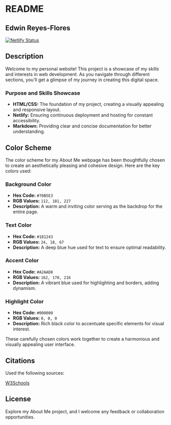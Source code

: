 # README
## Edwin Reyes-Flores

[![Netlify Status](https://api.netlify.com/api/v1/badges/156c38a2-3c3c-4617-b18e-fda086b98265/deploy-status)](https://app.netlify.com/sites/about-me-edwinreyes05/deploys)

## Description

Welcome to my personal website! This project is a showcase of my skills and interests in web development. As you navigate through different sections, you'll get a glimpse of my journey in creating this digital space.

### Purpose and Skills Showcase

- **HTML/CSS:** The foundation of my project, creating a visually appealing and responsive layout.
- **Netlify:** Ensuring continuous deployment and hosting for constant accessibility.
- **Markdown:** Providing clear and concise documentation for better understanding.

## Color Scheme

The color scheme for my About Me webpage has been thoughtfully chosen to create an aesthetically pleasing and cohesive design. Here are the key colors used:

### Background Color

- **Hex Code:** `#70B5E3`
- **RGB Values:** `112, 181, 227`
- **Description:** A warm and inviting color serving as the backdrop for the entire page.

### Text Color

- **Hex Code:** `#181243`
- **RGB Values:** `24, 18, 67`
- **Description:** A deep blue hue used for text to ensure optimal readability.

### Accent Color

- **Hex Code:** `#A2AAD8`
- **RGB Values:** `162, 170, 216`
- **Description:** A vibrant blue used for highlighting and borders, adding dynamism.

### Highlight Color

- **Hex Code:** `#000000`
- **RGB Values:** `0, 0, 0`
- **Description:** Rich black color to accentuate specific elements for visual interest.

These carefully chosen colors work together to create a harmonious and visually appealing user interface.

## Citations
Used the following sources:

[W3Schools](https://www.w3schools.com/)


## License

Explore my About Me project, and I welcome any feedback or collaboration opportunities.

